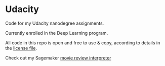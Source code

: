 # Udacity
Code for my Udacity nanodegree assignments.

Currently enrolled in the Deep Learning program.

All code in this repo is open and free to use & copy, according to details in the [license file](LICENSE.md).

Check out my Sagemaker [movie review interpreter](https://github.com/TonysCousin/Udacity/blob/M6/sagemaker/website/index.html)
